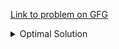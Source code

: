 [Link to problem on GFG](https://practice.geeksforgeeks.org/problems/count-the-paths4332/1)


<details><summary>Optimal Solution</summary>

Optimal Solution: TC = `O(2 ^ N)`, SC = `O(N)`

**Intuition**:
- The main idea is to traverse all whole graph from the source node and count the total number of paths which reach the destination.

**Implementation**
- Run a DFS(Depth First Search) from the source node and visit all the paths leading from the source. 
- Whenever we reach the destination increase the counter for the answer.

[Editorial Credits (Click on The Editorial Tab)](https://practice.geeksforgeeks.org/problems/count-the-paths4332/1#editorial)


Total Time Taken: `0.01/1.33`<br>


<details><summary>Clean Code</summary>

![](https://github.com/archishmanghos/code-images/blob/master/GFG/Count-the-paths.png)

</details>

</details>